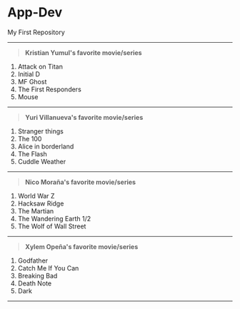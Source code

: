 # App-Dev
My First Repository

-------------------------------------------------
> **Kristian Yumul's favorite movie/series**
1. Attack on Titan
2. Initial D
3. MF Ghost
4. The First Responders
5. Mouse
-------------------------------------------------  
> **Yuri Villanueva's favorite movie/series**
1. Stranger things
2. The 100
3. Alice in borderland
4. The Flash
5. Cuddle Weather
-------------------------------------------------
>  **Nico Moraña's favorite movie/series**
1. World War Z
2. Hacksaw Ridge
3. The Martian
4. The Wandering Earth 1/2
5. The Wolf of Wall Street
------------------------------------------------- 
> **Xylem Opeña's favorite movie/series**
1. Godfather
2. Catch Me If You Can
3. Breaking Bad
4. Death Note
5. Dark
-------------------------------------------------
